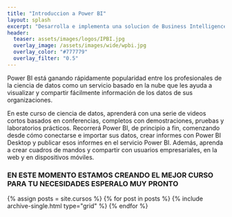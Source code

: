 ```yaml
---
title: "Introduccion a Power BI"
layout: splash
excerpt: "Desarrolla e implementa una solucion de Business Intelligence en herramienta muy familiar"
header:
  teaser: assets/images/logos/IPBI.jpg
  overlay_image: /assets/images/wide/wpbi.jpg
  overlay_color: "#777779"
  overlay_filter: "0.5"
---
```


Power BI está ganando rápidamente popularidad entre los profesionales de la ciencia de datos como un servicio basado en la nube que les ayuda a visualizar y compartir fácilmente información de los datos de sus organizaciones.

En este curso de ciencia de datos, aprenderá  con una serie de videos cortos basados en conferencias, completos con demostraciones, pruebas y laboratorios prácticos. Recorrerá Power BI, de principio a fin, comenzando desde cómo conectarse e importar sus datos, crear informes con Power BI Desktop y publicar esos informes en el servicio Power BI. Además, aprenda a crear cuadros de mandos y compartir con usuarios empresariales, en la web y en dispositivos móviles.

### EN ESTE MOMENTO ESTAMOS CREANDO EL MEJOR CURSO PARA TU NECESIDADES ESPERALO MUY PRONTO

<div class="grid__wrapper">
  {% assign posts = site.cursos %}
  {% for post in posts %}
    {% include archive-single.html type="grid" %}
  {% endfor %}
</div>